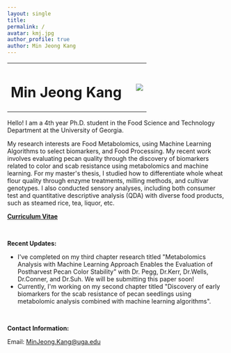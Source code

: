 ```yaml
---
layout: single
title:
permalink: /
avatar: kmj.jpg
author_profile: true
author: Min Jeong Kang
---
```


<table style="width: 100%;">
  <tr>
	<td style="width: 90%; border-bottom:0px;"><h1>Min Jeong Kang</h1></td>
	<td style="width: 10%; border-bottom:0px;"><img src="assets/images/uga-logo.png"/></td>
  </tr>
</table>

Hello! I am a 4th year Ph.D. student in the Food Science and Technology Department at the University of Georgia.

My research interests are Food Metabolomics, using Machine Learning Algorithms to select biomarkers, and Food Processing. My recent work involves evaluating pecan quality through the discovery of biomarkers related to color and scab resistance using metabolomics and machine learning. For my master's thesis, I studied how to differentiate whole wheat flour quality through enzyme treatments, milling methods, and cultivar genotypes. I also conducted sensory analyses, including both consumer test and quantitative descriptive analysis (QDA) with diverse food products, such as steamed rice, tea, liquor, etc.

**<a href="files/CV_minjeong_kang.pdf">Curriculum Vitae</a>**

<br>

**Recent Updates:**

* I've completed on my third chapter research titled "Metabolomics Analysis with Machine Learning Approach Enables the Evaluation of Postharvest Pecan Color Stability" with Dr. Pegg, Dr.Kerr, Dr.Wells, Dr.Conner, and Dr.Suh. We will be submitting this paper soon!
* Currently, I'm working on my second chapter titled "Discovery of early biomarkers for the scab resistance of pecan seedlings using metabolomic analysis combined with machine learning algorithms".

<br>

**Contact Information:**

Email: MinJeong.Kang@uga.edu
